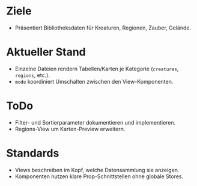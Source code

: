 # Ziele
- Präsentiert Bibliotheksdaten für Kreaturen, Regionen, Zauber, Gelände.

# Aktueller Stand
- Einzelne Dateien rendern Tabellen/Karten je Kategorie (`creatures`, `regions`, etc.).
- `mode` koordiniert Umschalten zwischen den View-Komponenten.

# ToDo
- Filter- und Sortierparameter dokumentieren und implementieren.
- Regions-View um Karten-Preview erweitern.

# Standards
- Views beschreiben im Kopf, welche Datensammlung sie anzeigen.
- Komponenten nutzen klare Prop-Schnittstellen ohne globale Stores.
